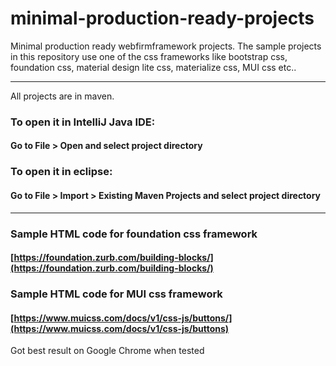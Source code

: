 # minimal-production-ready-projects
Minimal production ready webfirmframework  projects. The sample projects in this repository use one of the css frameworks like bootstrap css, foundation css, material design lite css, materialize css, MUI css etc..

___

All projects are in maven.

### To open it in IntelliJ Java IDE: 
#### Go to File > Open and select project directory 

### To open it in eclipse: 
#### Go to File > Import > Existing Maven Projects and select project directory 

___

### Sample HTML code for foundation css framework
#### [https://foundation.zurb.com/building-blocks/](https://foundation.zurb.com/building-blocks/) 


### Sample HTML code for MUI css framework
#### [https://www.muicss.com/docs/v1/css-js/buttons/](https://www.muicss.com/docs/v1/css-js/buttons) 


Got best result on Google Chrome when tested


